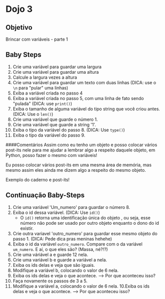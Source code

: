 # Dojo 3

## Objetivo
Brincar com variáveis - parte 1


## Baby Steps
1. Crie uma variável para guardar uma largura
2. Crie uma variável para guardar uma altura
3. Calcule a largura vezes a altura
4. Crie uma variável para guardar um texto com duas linhas (DICA: use o ```\n``` para "pular" uma linhas)
5. Exiba a variável criada no passo 4
6. Exiba a variável criada no passo 5, com uma linha de fato sendo "pulada" (DICA: use ```print()```)
7. Exiba o tamanho de alguma variável do tipo string que você criou antes. (DICA: Use o ```len()```)
8. Crie uma variável que guarde o número 1.
9. Crie uma variável que guarde a string '1'.
10. Exiba o tipo da variável do passo 8. (DICA: Use ```type()```)
11. Exiba o tipo da variável do passo 9.


####Comentários
Assim como eu tenho um objeto e posso colocar vários post-its nele para me ajudar a lembrar algo a respeito daquele objeto, em Python, posso fazer o mesmo com variáveis!

Eu posso colocar vários post-its em uma mesma área de memória, mas mesmo assim eles ainda me dizem algo a respeito do mesmo objeto. 

Exemplo do caderno e post-its!

## Continuação Baby-Steps
1. Crie uma variável 'Um_numero' para guardar o número 8.
2. Exiba o id dessa variável. (DICA: Use ```id()```) 
    * O ```id()``` retorna uma identificação única do objeto , ou seja, esse número não pode ser usado por outro objeto enquanto o dono do id existir. 
1. Crie outra variavel 'outro_numero' para guardar esse mesmo objeto do passo 1. (DICA: Pede dica pras meninas hehehe)
2. Exiba o id da variável ```outro_numero```. Compare com o da variável ```um_numero```. E aí, o que eles são? (Massa, né?!?)
3. Crie uma váriável a e guarde 12 nela. 
4. Crie uma variável b e guarde a variável a nela. 
5. Exiba os ids delas e veja que são iguais. 
6. Modifique a variável b, colocando o valor de 6 nela. 
7. Exiba os ids delas e veja o que acontece. --> Por que aconteceu isso?
8. Faça novamente os passos de 3 a 5.
9. Modifique a variável a, colocando o valor de 6 nela. 
10.Exiba os ids delas e veja o que acontece. --> Por que aconteceu isso?




